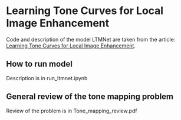 # Learning Tone Curves for Local Image Enhancement
Code and description of the model LTMNet are taken from the article: [Learning Tone Curves for Local Image Enhancement](https://ieeexplore.ieee.org/document/9784427).

## How to run model
Description is in run_ltmnet.ipynb

## General review of the tone mapping problem
Review of the problem is in Tone_mapping_review.pdf
